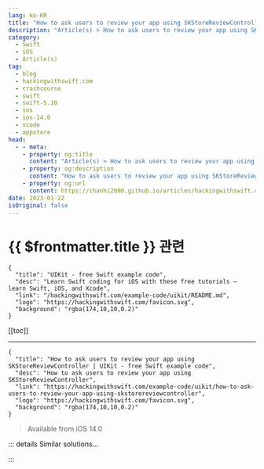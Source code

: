 ```yaml
---
lang: ko-KR
title: "How to ask users to review your app using SKStoreReviewController"
description: "Article(s) > How to ask users to review your app using SKStoreReviewController"
category:
  - Swift
  - iOS
  - Article(s)
tag: 
  - blog
  - hackingwithswift.com
  - crashcourse
  - swift
  - swift-5.10
  - ios
  - ios-14.0
  - xcode
  - appstore
head:
  - - meta:
    - property: og:title
      content: "Article(s) > How to ask users to review your app using SKStoreReviewController"
    - property: og:description
      content: "How to ask users to review your app using SKStoreReviewController"
    - property: og:url
      content: https://chanhi2000.github.io/articles/hackingwithswift.com/example-code/uikit/how-to-ask-users-to-review-your-app-using-skstorereviewcontroller.html
date: 2023-01-22
isOriginal: false
---
```


# {{ $frontmatter.title }} 관련

```component VPCard
{
  "title": "UIKit - free Swift example code",
  "desc": "Learn Swift coding for iOS with these free tutorials – learn Swift, iOS, and Xcode",
  "link": "/hackingwithswift.com/example-code/uikit/README.md",
  "logo": "https://hackingwithswift.com/favicon.svg",
  "background": "rgba(174,10,10,0.2)"
}
```

[[toc]]

---

```component VPCard
{
  "title": "How to ask users to review your app using SKStoreReviewController | UIKit - free Swift example code",
  "desc": "How to ask users to review your app using SKStoreReviewController",
  "link": "https://hackingwithswift.com/example-code/uikit/how-to-ask-users-to-review-your-app-using-skstorereviewcontroller",
  "logo": "https://hackingwithswift.com/favicon.svg",
  "background": "rgba(174,10,10,0.2)"
}
```

> Available from iOS 14.0

<!-- TODO: 작성 -->

<!--
Many apps ask users to review their apps, but it’s increasingly common to see dark patterns such as apps pre-screening users so they get sent to the App Store only if they said they like the app.

To avoid this problem in the future, and also to provide a standardized interface that users can trust, iOS 10.3 brought a built-in way to ask users to review the app, and it couldn’t be much easier to use. In iOS 14 this was upgraded to rely on scenes, so it’s important your code makes the review request on an active scene.

But first, some important information:

1. You *request* that the system show a review dialog, which means the request might be ignored based on internal logic known only to Apple.
<li>Because the request might be ignored, you should *not* trigger the request from a user-facing button saying something like “Leave a review” – it might appear to do nothing at all.
<li>When you are in development, requesting a review will always show the review user interface, but you can’t submit an actual review.
<li>When you are using TestFlight to test your app, requesting a review will do nothing at all.

Once you understand those rules, the process really couldn’t be easier. First, add this `import` to your code:

```swift
import StoreKit
```

Then at some point in your app run this code:

```swift
if let scene = UIApplication.shared.connectedScenes.first(where: { $0.activationState == .foregroundActive }) as? UIWindowScene {
    SKStoreReviewController.requestReview(in: scene)
}
```

That’s it!

Again, you should *not* call that in response to user input, although if you have any sense you won’t just put it inside `viewDidAppear()` in your app.

Instead, consider storing a simple run count for your app using `UserDefaults`, then calling the method after your app has been run 10 times. By that point it’s pretty clear the user keeps coming back to your app, so hopefully you have more chance of getting a positive review!

-->

::: details Similar solutions…

<!--
/quick-start/swiftui/how-to-ask-the-user-to-review-your-app">How to ask the user to review your app 
/example-code/system/how-to-run-code-when-your-app-is-terminated">How to run code when your app is terminated 
/example-code/uikit/how-to-localize-your-ios-app">How to localize your iOS app 
/example-code/uikit/how-to-change-your-app-icon-dynamically-with-setalternateiconname">How to change your app icon dynamically with setAlternateIconName() 
/quick-start/swiftui/swiftui-tips-and-tricks">SwiftUI tips and tricks</a>
-->

:::

